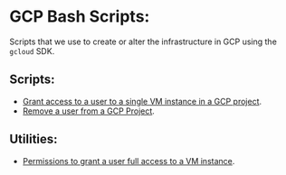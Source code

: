 # GCP Bash Scripts:

Scripts that we use to create or alter the infrastructure in GCP using the `gcloud` SDK.

## Scripts:

- [Grant access to a user to a single VM instance in a GCP project](./allow-access-to-vm-instance.sh).
- [Remove a user from a GCP Project](./remove-user-from-project.sh).


## Utilities:

- [Permissions to grant a user full access to a VM instance](./allow-ssh-access.json).